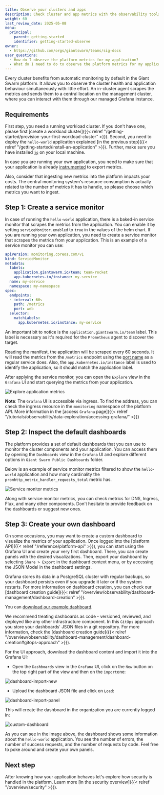 ```yaml
---
title: Observe your clusters and apps
description: Check cluster and app metrics with the observability tools provided with the Giant Swarm platform.
weight: 60
last_review_date: 2025-05-08
menu:
  principal:
    parent: getting-started
    identifier: getting-started-observe
owner:
  - https://github.com/orgs/giantswarm/teams/sig-docs
user_questions:
  - How do I observe the platform metrics for my application?
  - What do I need to do to observe the platform metrics for my application?
---
```


Every cluster benefits from automatic monitoring by default in the Giant Swarm platform. It allows you to observe the cluster health and application behaviour simultaneously with little effort. An in-cluster agent scrapes the metrics and sends them to a central location on the management cluster, where you can interact with them through our managed Grafana instance.

## Requirements

First step, you need a running workload cluster. If you don't have one, please first [create a workload cluster]({{< relref "/getting-started/provision-your-first-workload-cluster" >}}). Second, you need to deploy the `hello-world` application explained [in the previous step]({{< relref "/getting-started/install-an-application" >}}). Further, make sure you have installed [`jq`](https://jqlang.github.io/jq/download/) on your local machine.

In case you are running your own application, you need to make sure that your application is already [instrumented](https://opentelemetry.io/docs/concepts/instrumentation/) to export metrics.

Also, consider that ingesting new metrics into the platform impacts your costs. The central monitoring system's resource consumption is actually related to the number of metrics it has to handle, so please choose which metrics you want to ingest.

## Step 1: Create a service monitor

In case of running the `hello-world` application, there is a baked-in service monitor that scrapes the metrics from the application. You can enable it by setting `serviceMonitor.enabled` to `true` in the values of the helm chart. If you are running your own application, you need to create a service monitor that scrapes the metrics from your application. This is an example of a service monitor you can use:

```yaml
apiVersion: monitoring.coreos.com/v1
kind: ServiceMonitor
metadata:
  labels:
    application.giantswarm.io/team: team-rocket
    app.kubernetes.io/instance: my-service
  name: my-service
  namespace: my-namespace
spec:
  endpoints:
  - interval: 60s
    path: /metrics
    port: web
  selector:
    matchLabels:
      app.kubernetes.io/instance: my-service
```

An important bit to notice is the `application.giantswarm.io/team` label. This label is necessary as it's required for the `Prometheus` agent to discover the target.

Reading the manifest, the application will be scraped every 60 seconds. It will read the metrics from the `/metrics` endpoint using the [port name](https://kubernetes.io/docs/concepts/services-networking/service/#field-spec-ports) as a regular service does. Also, the `app.kubernetes.io/instance` label is used to identify the application, so it should match the application label.

After applying the service monitor, you can open the `Explore` view in the `Grafana` UI and start querying the metrics from your application.

![Explore application metrics](explore-application-metrics.png)

__Note__: The `Grafana` UI is accessible via ingress. To find the address, you can check the ingress resource in the `monitoring` namespace of the platform API. More information in the [access `Grafana` page]({{< relref "/tutorials/observability/data-exploration/accessing-grafana/" >}})

## Step 2: Inspect the default dashboards

The platform provides a set of default dashboards that you can use to monitor the cluster components and your application. You can access them by opening the `Dashboards` view in the `Grafana` UI and explore different options in `Giant Swarm Public Dashboards` folder.

Below is an example of service monitor metrics filtered to show the `hello-world` application and how many cardinality the `promhttp_metric_handler_requests_total` metric has.

![Service monitor metrics](service-monitor-metrics.png)

Along with service monitor metrics, you can check metrics for DNS, Ingress, Flux, and many other components. Don't hesitate to provide feedback on the dashboards or suggest new ones.

## Step 3: Create your own dashboard

On some occasions, you may want to create a custom dashboard to visualize the metrics of your application. Once logged into the [platform API]({{< relref "/reference/platform-api" >}}), you can start using the Grafana UI and create your very first dashboard. There, you can create panels with the desired visualizations. Then, export your dashboard by selecting `Share > Export` in the dashboard context menu, or by accessing the JSON Model in the dashboard settings.

Grafana stores its data in a PostgreSQL cluster with regular backups, so your dashboard persists even if you upgrade it later or if the system restarts. For more information on dashboard creation, you can check our [dashboard creation guide]({{< relref "/overview/observability/dashboard-management/dashboard-creation" >}}).

You can [download our example dashboard](./dashboard.json).

We recommend treating dashboards as code - versioned, reviewed, and deployed like any other infrastructure component. In this `GitOps` approach you store your dashboards' JSON files in a git repository. For more information, check the [dashboard creation guide]({{< relref "/overview/observability/dashboard-management/dashboard-creation#gitops-approach" >}}).

For the UI approach, download the dashboard content and import it into the Grafana UI:

- Open the `Dashboards` view in the `Grafana` UI, click on the `New` button on the top right part of the view and then on the `import`one:

![dashboard-import-new](dashboard-import.png)

- Upload the dashboard JSON file and click on `Load`:

![dashboard-import-panel](dashboard-import-json.png)

This will create the dashboard in the organization you are currently logged in:

![custom-dashboard](custom-dashboard.png)

As you can see in the image above, the dashboard shows some information about the `hello-world` application. You see the number of errors, the number of success requests, and the number of requests by code. Feel free to poke around and create your own panels.

## Next step

After knowing how your application behaves let's explore how security is handled in the platform. Learn more [in the security overview]({{< relref "/overview/security" >}}).
